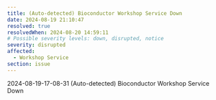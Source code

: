 ```yaml
---
title: (Auto-detected) Bioconductor Workshop Service Down
date: 2024-08-19 21:10:47
resolved: true
resolvedWhen: 2024-08-20 14:59:11
# Possible severity levels: down, disrupted, notice
severity: disrupted
affected:
  - Workshop Service
section: issue
---
```


2024-08-19-17-08-31 (Auto-detected) Bioconductor Workshop Service Down

